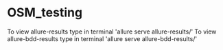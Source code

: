 # OSM_testing
To view allure-results type in terminal 'allure serve allure-results/'
To view allure-bdd-results type in terminal 'allure serve allure-bdd-results/'
